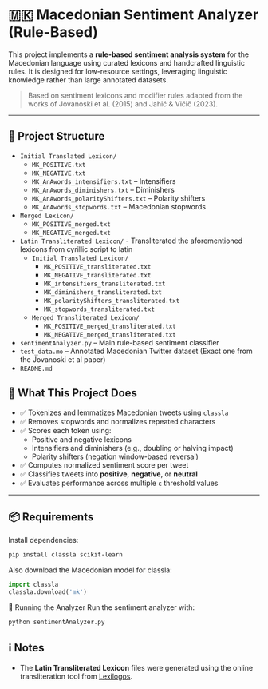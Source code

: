 # 🇲🇰 Macedonian Sentiment Analyzer (Rule-Based)

This project implements a **rule-based sentiment analysis system** for the Macedonian language using curated lexicons and handcrafted linguistic rules. It is designed for low-resource settings, leveraging linguistic knowledge rather than large annotated datasets.

> Based on sentiment lexicons and modifier rules adapted from the works of Jovanoski et al. (2015) and Jahić & Vičič (2023).

---

## 📁 Project Structure
- `Initial Translated Lexicon/`
  - `MK_POSITIVE.txt`
  - `MK_NEGATIVE.txt`
  - `MK_AnAwords_intensifiers.txt` – Intensifiers
  - `MK_AnAwords_diminishers.txt` – Diminishers
  - `МК_AnAwords_polarityShifters.txt` – Polarity shifters
  - `MK_AnAwords_stopwords.txt` – Macedonian stopwords
- `Merged Lexicon/`
  - `MK_POSITIVE_merged.txt`
  - `MK_NEGATIVE_merged.txt`
- `Latin Transliterated Lexicon/`  - Transliterated the aforementioned lexicons from cyrillic script to latin
  - `Initial Translated Lexicon/`  
    - `MK_POSITIVE_transliterated.txt`  
    - `MK_NEGATIVE_transliterated.txt`  
    - `MK_intensifiers_transliterated.txt`  
    - `MK_diminishers_transliterated.txt`  
    - `МК_polarityShifters_transliterated.txt`  
    - `MK_stopwords_transliterated.txt`  
  - `Merged Transliterated Lexicon/`  
    - `MK_POSITIVE_merged_transliterated.txt`  
    - `MK_NEGATIVE_merged_transliterated.txt`
- `sentimentAnalyzer.py` – Main rule-based sentiment classifier  
- `test_data.mo` – Annotated Macedonian Twitter dataset (Exact one from the Jovanoski et al paper) 
- `README.md` 

## 🚀 What This Project Does

- ✅ Tokenizes and lemmatizes Macedonian tweets using `classla`
- ✅ Removes stopwords and normalizes repeated characters
- ✅ Scores each token using:
  - Positive and negative lexicons
  - Intensifiers and diminishers (e.g., doubling or halving impact)
  - Polarity shifters (negation window-based reversal)
- ✅ Computes normalized sentiment score per tweet
- ✅ Classifies tweets into **positive**, **negative**, or **neutral**
- ✅ Evaluates performance across multiple `ε` threshold values

---

## 📦 Requirements

Install dependencies:

```bash
pip install classla scikit-learn
```
Also download the Macedonian model for classla:

```python
import classla
classla.download('mk')
```
🔧 Running the Analyzer
Run the sentiment analyzer with:
```bash
python sentimentAnalyzer.py
```
## ℹ️ Notes

- The **Latin Transliterated Lexicon** files were generated using the online transliteration tool from [Lexilogos](https://www.lexilogos.com/keyboard/macedonian_conversion.htm).
